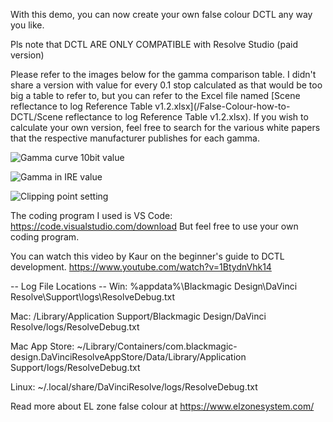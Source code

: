With this demo, you can now create your own false colour DCTL any way you like. 

Pls note that DCTL ARE ONLY COMPATIBLE with Resolve Studio (paid version)

Please refer to the images below for the gamma comparison table. I didn't share a version with value for every 0.1 stop calculated 
as that would be too big a table to refer to, but you can refer to the Excel file named [Scene reflectance to log Reference Table v1.2.xlsx](/False-Colour-how-to-DCTL/Scene reflectance to log Reference Table v1.2.xlsx). If you wish to calculate your own version, feel free to search for the various 
white papers that the respective manufacturer publishes for each gamma. 

![Gamma curve 10bit value](https://github.com/user-attachments/assets/bfb95eeb-4efc-4a67-a186-0ecee7a49c37)

![Gamma in IRE value](https://github.com/user-attachments/assets/808654cf-ddcf-4e2f-830f-fc791a8bedc8)

![Clipping point setting](https://github.com/user-attachments/assets/200cfc17-7a97-48a1-83f6-f1ccfff1df22)

The coding program I used is VS Code: https://code.visualstudio.com/download
But feel free to use your own coding program. 

You can watch this video by Kaur on the beginner's guide to DCTL development. 
https://www.youtube.com/watch?v=1BtydnVhk14

-- Log File Locations --
Win: %appdata%\Blackmagic Design\DaVinci Resolve\Support\logs\ResolveDebug.txt

Mac: /Library/Application Support/Blackmagic Design/DaVinci Resolve/logs/ResolveDebug.txt

Mac App Store: ~/Library/Containers/com.blackmagic-design.DaVinciResolveAppStore/Data/Library/Application Support/logs/ResolveDebug.txt

Linux: ~/.local/share/DaVinciResolve/logs/ResolveDebug.txt

Read more about EL zone false colour at https://www.elzonesystem.com/
